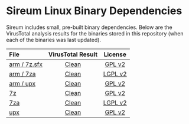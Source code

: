 # Sireum Linux Binary Dependencies

Sireum includes small, pre-built binary dependencies.
Below are the VirusTotal analysis results for the binaries stored in 
this repository (when each of the binaries was last updated).

| File | VirusTotal Result | License |
| :--- | :---: | :---: |
| [arm / 7z.sfx](https://github.com/sireum/bin-linux/blob/4d60c2f8901687d5f2936dec96e2ab7beef12ca5/arm/7z.sfx?raw=true) | [Clean](https://www.virustotal.com/gui/url/329d2eee225a5566d88e10d6460a2502167ab4d042273b2d5f04a13dcc1a8866/detection) | [GPL v2](https://github.com/sireum/7z-sfx/blob/master/README.txt#L176) |
| [arm / 7za](https://github.com/sireum/bin-linux/blob/4d60c2f8901687d5f2936dec96e2ab7beef12ca5/arm/7za?raw=true) | [Clean](https://www.virustotal.com/gui/url/059df3272475845302020368cf9ea13c153d14c7397131bc4db286cb76335863/detection) | [LGPL v2](https://www.7-zip.org/license.txt) |
| [arm / upx](https://github.com/sireum/bin-linux/raw/d895935c0bb7d0cc34b701d3808749182af2608f/arm/upx) | [Clean](https://www.virustotal.com/gui/url/6bdd9f17aedc6b45b65356e74779b338e4c56294aa0ca8b33a2421606c59b0f2/detection) | [GPL v2](https://github.com/upx/upx/blob/devel/LICENSE) |
| [7z](https://github.com/sireum/bin-linux/blob/4d60c2f8901687d5f2936dec96e2ab7beef12ca5/7z.sfx?raw=true) | [Clean](https://www.virustotal.com/gui/url/895283f37d70efb05c9d9dfe22b644a230cea6ebb79097e4840e3cab17797269/detection) | [GPL v2](https://github.com/sireum/7z-sfx/blob/master/README.txt#L176) |
| [7za](https://github.com/sireum/bin-linux/blob/4d60c2f8901687d5f2936dec96e2ab7beef12ca5/7za?raw=true) | [Clean](https://www.virustotal.com/gui/url/d6df25f30f0c64fccbcd871f31a21d26a2febb0fd13b532bd1d1e29a15279d06/detection) | [LGPL v2](https://www.7-zip.org/license.txt) |
| [upx](https://github.com/sireum/bin-linux/raw/d895935c0bb7d0cc34b701d3808749182af2608f/upx) | [Clean](https://www.virustotal.com/gui/url/a7b9fe62ce23209960d9b94c03492b3f64c5af2e6747368df3ceccb75c864779/detection) | [GPL v2](https://github.com/upx/upx/blob/devel/LICENSE) |
